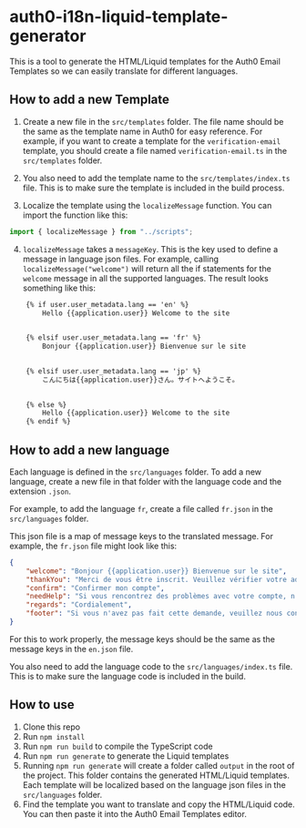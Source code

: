 # auth0-i18n-liquid-template-generator

This is a tool to generate the HTML/Liquid templates for the Auth0 Email Templates so we can easily translate for different languages.

## How to add a new Template

1. Create a new file in the `src/templates` folder. The file name should be the same as the template name in Auth0 for easy reference.
For example, if you want to create a template for the `verification-email` template, you should create a file named `verification-email.ts` in the `src/templates` folder.

2. You also need to add the template name to the `src/templates/index.ts` file. This is to make sure the template is included in the build process.

3. Localize the template using the `localizeMessage` function. You can import the function like this:

```typescript
import { localizeMessage } from "../scripts";
```

4. `localizeMessage` takes a `messageKey`. This is the key used to define a message in language json files. For example, calling `localizeMessage("welcome")` will return all the if statements for the `welcome` message in all the supported languages. The result looks something like this:

```html
    {% if user.user_metadata.lang == 'en' %}
        Hello {{application.user}} Welcome to the site
    

    {% elsif user.user_metadata.lang == 'fr' %}
        Bonjour {{application.user}} Bienvenue sur le site
    

    {% elsif user.user_metadata.lang == 'jp' %}
        こんにちは{{application.user}}さん。サイトへようこそ。
    

    {% else %}
        Hello {{application.user}} Welcome to the site
    {% endif %}
```

## How to add a new language

Each language is defined in the `src/languages` folder.
To add a new language, create a new file in that folder with the language code and the extension `.json`.

For example, to add the language `fr`, create a file called `fr.json` in the `src/languages` folder.

This json file is a map of message keys to the translated message. For example, the `fr.json` file might look like this:

```json
{
    "welcome": "Bonjour {{application.user}} Bienvenue sur le site",
    "thankYou": "Merci de vous être inscrit. Veuillez vérifier votre adresse e-mail en cliquant sur le lien suivant:",
    "confirm": "Confirmer mon compte",
    "needHelp": "Si vous rencontrez des problèmes avec votre compte, n'hésitez pas à nous contacter en répondant à ce mail.",
    "regards": "Cordialement",
    "footer": "Si vous n'avez pas fait cette demande, veuillez nous contacter en répondant à ce mail."
}
```

For this to work properly, the message keys should be the same as the message keys in the `en.json` file.

You also need to add the language code to the `src/languages/index.ts` file. This is to make sure the language code is included in the build.

## How to use

1. Clone this repo
2. Run `npm install`
3. Run `npm run build` to compile the TypeScript code
4. Run `npm run generate` to generate the Liquid templates
5. Running `npm run generate` will create a folder called `output` in the root of the project. This folder contains the generated HTML/Liquid templates. Each template will be localized based on the language json files in the `src/languages` folder.
6. Find the template you want to translate and copy the HTML/Liquid code. You can then paste it into the Auth0 Email Templates editor.
